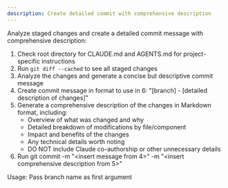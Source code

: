 ```yaml
---
description: Create detailed commit with comprehensive description
---
```


Analyze staged changes and create a detailed commit message with comprehensive description:

1. Check root directory for CLAUDE.md and AGENTS.md for project-specific instructions
2. Run `git diff --cached` to see all staged changes
3. Analyze the changes and generate a concise but descriptive commit message
4. Create commit message in format to use in 6: "[branch] - [detailed description of changes]"
5. Generate a comprehensive description of the changes in Markdown format, including:
   - Overview of what was changed and why
   - Detailed breakdown of modifications by file/component
   - Impact and benefits of the changes
   - Any technical details worth noting
   - DO NOT include Claude co-authorship or other unnecessary details
6. Run git commit -m "<insert message from 4>" -m "<insert comprehensive description from 5>"

Usage: Pass branch name as first argument